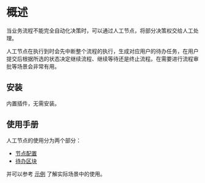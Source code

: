 # 概述

<PluginInfo name="workflow-manual" link="/handbook/workflow-manual"></PluginInfo>

当业务流程不能完全自动化决策时，可以通过人工节点，将部分决策权交给人工处理。

人工节点在执行到时会先中断整个流程的执行，生成对应用户的待办任务，在用户提交后根据所选的状态决定继续流程、继续等待还是终止流程。在需要进行流程审批等场景会非常有用。

## 安装

内置插件，无需安装。

## 使用手册

人工节点的使用分为两个部分：

- [节点配置](./node.md)
- [待办区块](./block.md)

并可以参考 [示例](./example.md) 了解实际场景中的使用。
